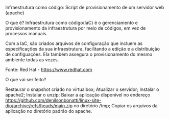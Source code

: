 Infraestrutura como código:
Script de provisionamento de um servidor web (apache)

O que é?
Infraestrutura como código(IaC) é o gerenciamento e provisionamento da infraestrutura por meio de códigos, em vez de processos manuais.

Com a IaC, são criados arquivos de configuração que incluem as especificações da sua infraestrutura, facilitando a edição e a distribuição de configuações. Ela também assegura o provisionamento do mesmo ambiente todas as vezes.

Fonte: Red Hat - https://www.redhat.com

O que vai ser feito?

Restaurar o snapshot criado no virtualbox;
Atualizar o servidor;
Instalar o apache2;
Instalar o unzip;
Baixar a aplicação disponível no endereço https://github.com/denilsonbonatti/linux-site-dio/archive/refs/heads/main.zip no diretório /tmp;
Copiar os arquivos da aplicação no diretório padrão do apache.
